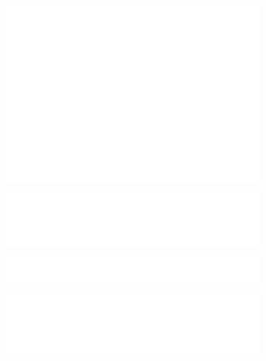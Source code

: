 <!-- Profile overview -->
![Profile Metrics](./metrics.profile.svg)

<!-- Languages breakdown -->
![Languages](./metrics.languages.svg)

<!-- Personality Type -->
![16personalities](./metrics.plugin.16personalities.svg)

<!-- Habits -->
![Habits](./metrics.habits.svg)
